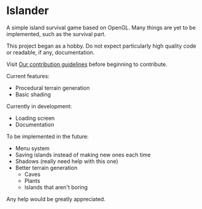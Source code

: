 # Islander
A simple island survival game based on OpenGL. Many things are yet to be implemented, such as the survival part.

This project began as a hobby. Do not expect particularly high quality code or readable, if any, documentation.

Visit [Our contribution guidelines](https://github.com/SashaM69420/Islander/blob/master/CONTRIBUTING.md) before beginning to contribute.

Current features:
- Procedural terrain generation
- Basic shading

Currently in development:
- Loading screen
- Documentation

To be implemented in the future:
- Menu system
- Saving islands instead of making new ones each time
- Shadows (really need help with this one)
- Better terrain generation
  - Caves
  - Plants
  - Islands that aren't boring

Any help would be greatly appreciated.
